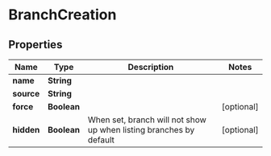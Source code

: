

# BranchCreation


## Properties

| Name | Type | Description | Notes |
|------------ | ------------- | ------------- | -------------|
|**name** | **String** |  |  |
|**source** | **String** |  |  |
|**force** | **Boolean** |  |  [optional] |
|**hidden** | **Boolean** | When set, branch will not show up when listing branches by default |  [optional] |



